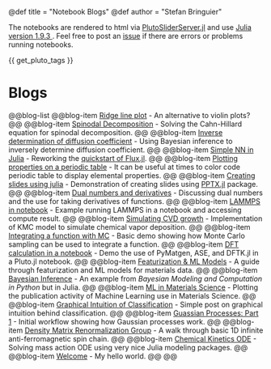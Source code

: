 @def title = "Notebook Blogs"
@def author = "Stefan Bringuier"


The notebooks are rendered to html via [PlutoSliderServer.jl](https://github.com/JuliaPluto/PlutoSliderServer.jl) and use [Julia version 1.9.3 ](https://julialang.org/downloads/#current_stable_release). Feel free to post an [issue](https://github.com/stefanbringuier/PlutoNotebookBlogging/issues) if there are errors or problems running notebooks.

{{ get_pluto_tags }}

# Blogs

@@blog-list
 @@blog-item  [Ridge line plot](assets/prerendered_notebooks/RidgeLinePlot.html) - An alternative to violin plots? @@
 @@blog-item  [Spinodal Decomposition](assets/notebooks/CahnHilliardSpinodalDecomp.html) - Solving the Cahn-Hillard equation for spinodal decomposition. @@
 @@blog-item  [Inverse determination of diffusion coefficient](assets/notebooks/BayesianInferenceDiffusion.html) - Using Bayesian inference to inversely determine diffusion coefficient. @@
 @@blog-item  [Simple NN in Julia](assets/notebooks/FluxTutorial.html) - Reworking the [quickstart of Flux.jl](https://fluxml.ai/Flux.jl/stable/models/quickstart/). @@
 @@blog-item [Plotting properties on a periodic table](assets/notebooks/PeriodicTableSchematic.html) - It can be useful at times to color code periodic table to display elemental properties. @@
 @@blog-item [Creating slides using julia](assets/notebooks/slidesviajulia.html) - Demonstration of creating slides using [PPTX.jl](https://github.com/ASML-Labs/PPTX.jl) package. @@
 @@blog-item [Dual numbers and derivatives](assets/notebooks/DualNumbers.html) - Discussing dual numbers and the use for taking derivatives of functions. @@
 @@blog-item [LAMMPS in notebook](assets/notebooks/LAMMPS_Julia.html) - Example running LAMMPS in a notebook and accessing compute result. @@
 @@blog-item [Simulating CVD growth](assets/notebooks/KMC_CVD.html) - Implementation of KMC model to simulate chemical vapor deposition. @@
 @@blog-item [Integrating a function with MC](assets/notebooks/TrivialMC.html) - Basic demo showing how Monte Carlo sampling can be used to integrate a function. @@
 @@blog-item [DFT calculation in a notebook](assets/prerendered_notebooks/AtomicCalculationWorkflow.html) - Demo the use of PyMatgen, ASE, and DFTK.jl in a Pluto.jl notebook. @@
 @@blog-item [Featurization & ML Models](assets/prerendered_notebooks/RemakeBestPracticesPost.html) - A guide through featurization and ML models for materials data. @@
 @@blog-item [Bayesian Inference](assets/notebooks/BMCP_Ch2_1.html) - An example from *Bayesian Modeling and Computation in Python* but in Julia. @@
 @@blog-item [ML in Materials Science](assets/notebooks/ML_MatSci.html) - Plotting the publication activity of Machine Learning use in Materials Science. @@
 @@blog-item [Graphical Intuition of Classification](assets/notebooks/Classifier_GraphicalIntuition.html) - Simple post on graphical intuition behind classification. @@
 @@blog-item [Guassian Processes: Part 1](assets/notebooks/gaussianprocess_part1.html) - Initial workflow showing how Gaussian processes work. @@
 @@blog-item [Density Matrix Renormalization Group](assets/notebooks/dmrg.html) - A walk through basic 1D infinite anti-ferromagnetic spin chain. @@
 @@blog-item [Chemical Kinetics ODE](assets/notebooks/chemkinetics_ode.html) - Solving mass action ODE using very nice Julia modeling packages. @@
 @@blog-item [Welcome](blogpages/welcome) - My hello world. @@
@@
